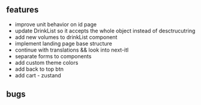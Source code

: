 ## features

- improve unit behavior on id page
- update DrinkList so it accepts the whole object instead of desctrucutring
- add new volumes to drinkList component
- implement landing page base structure
- continue with translations && look into next-itl
- separate forms to components
- add custom theme colors
- add back to top btn
- add cart - zustand

## bugs
